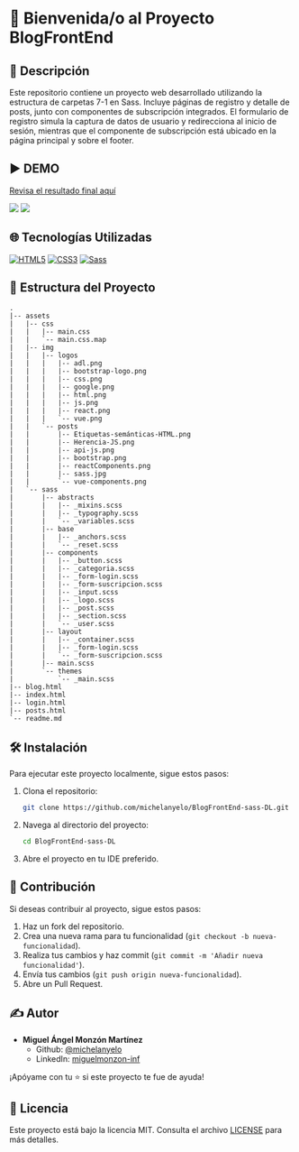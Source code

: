 # 👋 Bienvenida/o al Proyecto BlogFrontEnd

## 📝 Descripción
Este repositorio contiene un proyecto web desarrollado utilizando la estructura de carpetas 7-1 en Sass. Incluye páginas de registro y detalle de posts, junto con componentes de subscripción integrados. El formulario de registro simula la captura de datos de usuario y redirecciona al inicio de sesión, mientras que el componente de subscripción está ubicado en la página principal y sobre el footer.

## ▶️ DEMO

[Revisa el resultado final aquí](https://michelanyelo.github.io/BlogFrontEnd-sass-DL/)

<img src="https://github.com/michelanyelo/BlogFrontEnd-sass-DL/assets/63103992/5e81c36d-7a46-443d-a385-7f1f33d67c80">
<img src="https://github.com/michelanyelo/BlogFrontEnd-sass-DL/assets/63103992/a3733f8b-61b4-49bb-a9c9-75de7353b1d4">

## 🌐 Tecnologías Utilizadas

[![HTML5](https://img.shields.io/badge/HTML5-E34F26.svg?logo=html5&logoColor=white)](https://developer.mozilla.org/en-US/docs/Web/Guide/HTML/HTML5)
[![CSS3](https://img.shields.io/badge/CSS3-1572B6.svg?logo=css3&logoColor=white)](https://developer.mozilla.org/en-US/docs/Web/CSS)
[![Sass](https://img.shields.io/badge/Sass-CC6699.svg?logo=sass&logoColor=white)](https://sass-lang.com/)

## 📁 Estructura del Proyecto

```plaintext
.
|-- assets
|   |-- css
|   |   |-- main.css
|   |   `-- main.css.map
|   |-- img
|   |   |-- logos
|   |   |   |-- adl.png
|   |   |   |-- bootstrap-logo.png
|   |   |   |-- css.png
|   |   |   |-- google.png
|   |   |   |-- html.png
|   |   |   |-- js.png
|   |   |   |-- react.png
|   |   |   `-- vue.png
|   |   `-- posts
|   |       |-- Etiquetas-semánticas-HTML.png
|   |       |-- Herencia-JS.png
|   |       |-- api-js.png
|   |       |-- bootstrap.png
|   |       |-- reactComponents.png
|   |       |-- sass.jpg
|   |       `-- vue-components.png
|   `-- sass
|       |-- abstracts
|       |   |-- _mixins.scss
|       |   |-- _typography.scss
|       |   `-- _variables.scss
|       |-- base
|       |   |-- _anchors.scss
|       |   `-- _reset.scss
|       |-- components
|       |   |-- _button.scss
|       |   |-- _categoria.scss
|       |   |-- _form-login.scss
|       |   |-- _form-suscripcion.scss
|       |   |-- _input.scss
|       |   |-- _logo.scss
|       |   |-- _post.scss
|       |   |-- _section.scss
|       |   `-- _user.scss
|       |-- layout
|       |   |-- _container.scss
|       |   |-- _form-login.scss
|       |   `-- _form-suscripcion.scss
|       |-- main.scss
|       `-- themes
|           `-- _main.scss
|-- blog.html
|-- index.html
|-- login.html
|-- posts.html
`-- readme.md
```

## 🛠️ Instalación

Para ejecutar este proyecto localmente, sigue estos pasos:

1. Clona el repositorio:

   ```bash
   git clone https://github.com/michelanyelo/BlogFrontEnd-sass-DL.git

2. Navega al directorio del proyecto:

   ```bash
   cd BlogFrontEnd-sass-DL

3. Abre el proyecto en tu IDE preferido.

## 🤝 Contribución

Si deseas contribuir al proyecto, sigue estos pasos:

1. Haz un fork del repositorio.
2. Crea una nueva rama para tu funcionalidad (`git checkout -b nueva-funcionalidad`).
3. Realiza tus cambios y haz commit (`git commit -m 'Añadir nueva funcionalidad'`).
4. Envía tus cambios (`git push origin nueva-funcionalidad`).
5. Abre un Pull Request.

## ✍️ Autor

- **Miguel Ángel Monzón Martínez**
  - Github: [@michelanyelo](https://github.com/michelanyelo)
  - LinkedIn: [miguelmonzon-inf](https://linkedin.com/in/miguelmonzon-inf)
  
¡Apóyame con tu ⭐️ si este proyecto te fue de ayuda!

## 🧾 Licencia

Este proyecto está bajo la licencia MIT. Consulta el archivo [LICENSE](https://github.com/michelanyelo/BlogFrontEnd-sass-DL/blob/main/LICENSE) para más detalles.
